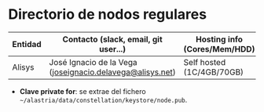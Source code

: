 ﻿# Directorio de nodos regulares

| Entidad | Contacto (slack, email, git user...) | Hosting info (Cores/Mem/HDD) | Clave private for * | enode |
| ------- | ------------------------------------ | ---------------------------------- | ------------- | ----- |
| Alisys | José Ignacio de la Vega (joseignacio.delavega@alisys.net) | Self hosted (1C/4GB/70GB) | AvVbQrGRfvMHHw+MO9KlW9g3NVY1ETTTRUGtAa07BS8= | enode://ee1cebf3111df175a5cd079c606cea7cc0a82e64c5900731d88cd79e00e8458068edeb2914167408856245a8731456205ef6bd6dfe6a63e112c5ee4e8a2d273c@217.130.52.154:21000?discport=0 |

* **Clave private for**: se extrae del fichero `~/alastria/data/constellation/keystore/node.pub`.
